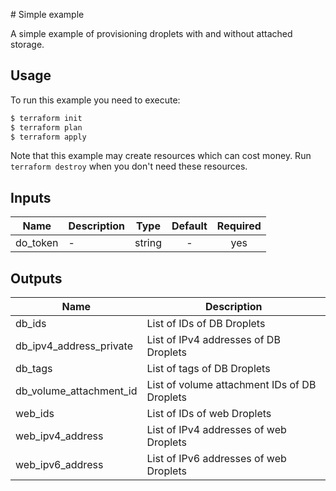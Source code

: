 # Simple example

A simple example of provisioning droplets with and without attached storage.

## Usage

To run this example you need to execute:

```bash
$ terraform init
$ terraform plan
$ terraform apply
```

Note that this example may create resources which can cost money.
Run `terraform destroy` when you don't need these resources.

<!-- BEGINNING OF PRE-COMMIT-TERRAFORM DOCS HOOK -->
## Inputs

| Name | Description | Type | Default | Required |
|------|-------------|:----:|:-----:|:-----:|
| do\_token | - | string | - | yes |

## Outputs

| Name | Description |
|------|-------------|
| db\_ids | List of IDs of DB Droplets |
| db\_ipv4\_address\_private | List of IPv4 addresses of DB Droplets |
| db\_tags | List of tags of DB Droplets |
| db\_volume\_attachment\_id | List of volume attachment IDs of DB Droplets |
| web\_ids | List of IDs of web Droplets |
| web\_ipv4\_address | List of IPv4 addresses of web Droplets |
| web\_ipv6\_address | List of IPv6 addresses of web Droplets |

<!-- END OF PRE-COMMIT-TERRAFORM DOCS HOOK -->
